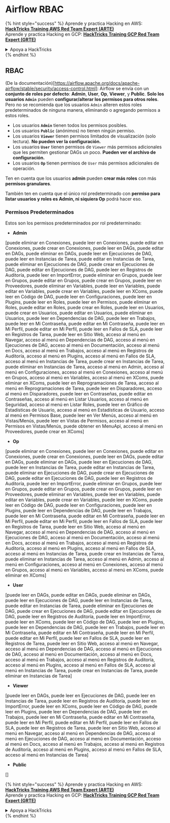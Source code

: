 # Airflow RBAC

{% hint style="success" %}
Aprende y practica Hacking en AWS:<img src="../../.gitbook/assets/image (1).png" alt="" data-size="line">[**HackTricks Training AWS Red Team Expert (ARTE)**](https://training.hacktricks.xyz/courses/arte)<img src="../../.gitbook/assets/image (1).png" alt="" data-size="line">\
Aprende y practica Hacking en GCP: <img src="../../.gitbook/assets/image (2).png" alt="" data-size="line">[**HackTricks Training GCP Red Team Expert (GRTE)**<img src="../../.gitbook/assets/image (2).png" alt="" data-size="line">](https://training.hacktricks.xyz/courses/grte)

<details>

<summary>Apoya a HackTricks</summary>

* Revisa los [**planes de suscripción**](https://github.com/sponsors/carlospolop)!
* **Únete al** 💬 [**grupo de Discord**](https://discord.gg/hRep4RUj7f) o al [**grupo de telegram**](https://t.me/peass) o **síguenos en** **Twitter** 🐦 [**@hacktricks\_live**](https://twitter.com/hacktricks\_live)**.**
* **Comparte trucos de hacking enviando PRs a los** [**HackTricks**](https://github.com/carlospolop/hacktricks) y [**HackTricks Cloud**](https://github.com/carlospolop/hacktricks-cloud) repos de github.

</details>
{% endhint %}

## RBAC

(De la documentación)\[https://airflow.apache.org/docs/apache-airflow/stable/security/access-control.html]: Airflow se envía con un **conjunto de roles por defecto**: **Admin**, **User**, **Op**, **Viewer**, y **Public**. **Solo los usuarios `Admin`** pueden **configurar/alterar los permisos para otros roles**. Pero no se recomienda que los usuarios `Admin` alteren estos roles predeterminados de ninguna manera, eliminando o agregando permisos a estos roles.

* Los usuarios **`Admin`** tienen todos los permisos posibles.
* Los usuarios **`Public`** (anónimos) no tienen ningún permiso.
* Los usuarios **`Viewer`** tienen permisos limitados de visualización (solo lectura). **No pueden ver la configuración.**
* Los usuarios **`User`** tienen permisos de `Viewer` más permisos adicionales que les permiten gestionar DAGs un poco. **Pueden ver el archivo de configuración.**
* Los usuarios **`Op`** tienen permisos de `User` más permisos adicionales de operación.

Ten en cuenta que los usuarios **admin** pueden **crear más roles** con más **permisos granulares**.

También ten en cuenta que el único rol predeterminado con **permiso para listar usuarios y roles es Admin, ni siquiera Op** podrá hacer eso.

### Permisos Predeterminados

Estos son los permisos predeterminados por rol predeterminado:

* **Admin**

\[puede eliminar en Conexiones, puede leer en Conexiones, puede editar en Conexiones, puede crear en Conexiones, puede leer en DAGs, puede editar en DAGs, puede eliminar en DAGs, puede leer en Ejecuciones de DAG, puede leer en Instancias de Tarea, puede editar en Instancias de Tarea, puede eliminar en Ejecuciones de DAG, puede crear en Ejecuciones de DAG, puede editar en Ejecuciones de DAG, puede leer en Registros de Auditoría, puede leer en ImportError, puede eliminar en Grupos, puede leer en Grupos, puede editar en Grupos, puede crear en Grupos, puede leer en Proveedores, puede eliminar en Variables, puede leer en Variables, puede editar en Variables, puede crear en Variables, puede leer en XComs, puede leer en Código de DAG, puede leer en Configuraciones, puede leer en Plugins, puede leer en Roles, puede leer en Permisos, puede eliminar en Roles, puede editar en Roles, puede crear en Roles, puede leer en Usuarios, puede crear en Usuarios, puede editar en Usuarios, puede eliminar en Usuarios, puede leer en Dependencias de DAG, puede leer en Trabajos, puede leer en Mi Contraseña, puede editar en Mi Contraseña, puede leer en Mi Perfil, puede editar en Mi Perfil, puede leer en Fallos de SLA, puede leer en Registros de Tarea, puede leer en Sitio Web, acceso al menú en Navegar, acceso al menú en Dependencias de DAG, acceso al menú en Ejecuciones de DAG, acceso al menú en Documentación, acceso al menú en Docs, acceso al menú en Trabajos, acceso al menú en Registros de Auditoría, acceso al menú en Plugins, acceso al menú en Fallos de SLA, acceso al menú en Instancias de Tarea, puede crear en Instancias de Tarea, puede eliminar en Instancias de Tarea, acceso al menú en Admin, acceso al menú en Configuraciones, acceso al menú en Conexiones, acceso al menú en Grupos, acceso al menú en Variables, acceso al menú en XComs, puede eliminar en XComs, puede leer en Reprogramaciones de Tarea, acceso al menú en Reprogramaciones de Tarea, puede leer en Disparadores, acceso al menú en Disparadores, puede leer en Contraseñas, puede editar en Contraseñas, acceso al menú en Listar Usuarios, acceso al menú en Seguridad, acceso al menú en Listar Roles, puede leer en Gráfico de Estadísticas de Usuario, acceso al menú en Estadísticas de Usuario, acceso al menú en Permisos Base, puede leer en Ver Menús, acceso al menú en Vistas/Menús, puede leer en Vistas de Permisos, acceso al menú en Permisos en Vistas/Menús, puede obtener en MenuApi, acceso al menú en Proveedores, puede crear en XComs]

* **Op**

\[puede eliminar en Conexiones, puede leer en Conexiones, puede editar en Conexiones, puede crear en Conexiones, puede leer en DAGs, puede editar en DAGs, puede eliminar en DAGs, puede leer en Ejecuciones de DAG, puede leer en Instancias de Tarea, puede editar en Instancias de Tarea, puede eliminar en Ejecuciones de DAG, puede crear en Ejecuciones de DAG, puede editar en Ejecuciones de DAG, puede leer en Registros de Auditoría, puede leer en ImportError, puede eliminar en Grupos, puede leer en Grupos, puede editar en Grupos, puede crear en Grupos, puede leer en Proveedores, puede eliminar en Variables, puede leer en Variables, puede editar en Variables, puede crear en Variables, puede leer en XComs, puede leer en Código de DAG, puede leer en Configuraciones, puede leer en Plugins, puede leer en Dependencias de DAG, puede leer en Trabajos, puede leer en Mi Contraseña, puede editar en Mi Contraseña, puede leer en Mi Perfil, puede editar en Mi Perfil, puede leer en Fallos de SLA, puede leer en Registros de Tarea, puede leer en Sitio Web, acceso al menú en Navegar, acceso al menú en Dependencias de DAG, acceso al menú en Ejecuciones de DAG, acceso al menú en Documentación, acceso al menú en Docs, acceso al menú en Trabajos, acceso al menú en Registros de Auditoría, acceso al menú en Plugins, acceso al menú en Fallos de SLA, acceso al menú en Instancias de Tarea, puede crear en Instancias de Tarea, puede eliminar en Instancias de Tarea, acceso al menú en Admin, acceso al menú en Configuraciones, acceso al menú en Conexiones, acceso al menú en Grupos, acceso al menú en Variables, acceso al menú en XComs, puede eliminar en XComs]

* **User**

\[puede leer en DAGs, puede editar en DAGs, puede eliminar en DAGs, puede leer en Ejecuciones de DAG, puede leer en Instancias de Tarea, puede editar en Instancias de Tarea, puede eliminar en Ejecuciones de DAG, puede crear en Ejecuciones de DAG, puede editar en Ejecuciones de DAG, puede leer en Registros de Auditoría, puede leer en ImportError, puede leer en XComs, puede leer en Código de DAG, puede leer en Plugins, puede leer en Dependencias de DAG, puede leer en Trabajos, puede leer en Mi Contraseña, puede editar en Mi Contraseña, puede leer en Mi Perfil, puede editar en Mi Perfil, puede leer en Fallos de SLA, puede leer en Registros de Tarea, puede leer en Sitio Web, acceso al menú en Navegar, acceso al menú en Dependencias de DAG, acceso al menú en Ejecuciones de DAG, acceso al menú en Documentación, acceso al menú en Docs, acceso al menú en Trabajos, acceso al menú en Registros de Auditoría, acceso al menú en Plugins, acceso al menú en Fallos de SLA, acceso al menú en Instancias de Tarea, puede crear en Instancias de Tarea, puede eliminar en Instancias de Tarea]

* **Viewer**

\[puede leer en DAGs, puede leer en Ejecuciones de DAG, puede leer en Instancias de Tarea, puede leer en Registros de Auditoría, puede leer en ImportError, puede leer en XComs, puede leer en Código de DAG, puede leer en Plugins, puede leer en Dependencias de DAG, puede leer en Trabajos, puede leer en Mi Contraseña, puede editar en Mi Contraseña, puede leer en Mi Perfil, puede editar en Mi Perfil, puede leer en Fallos de SLA, puede leer en Registros de Tarea, puede leer en Sitio Web, acceso al menú en Navegar, acceso al menú en Dependencias de DAG, acceso al menú en Ejecuciones de DAG, acceso al menú en Documentación, acceso al menú en Docs, acceso al menú en Trabajos, acceso al menú en Registros de Auditoría, acceso al menú en Plugins, acceso al menú en Fallos de SLA, acceso al menú en Instancias de Tarea]

* **Public**

\[]

{% hint style="success" %}
Aprende y practica Hacking en AWS:<img src="../../.gitbook/assets/image (1).png" alt="" data-size="line">[**HackTricks Training AWS Red Team Expert (ARTE)**](https://training.hacktricks.xyz/courses/arte)<img src="../../.gitbook/assets/image (1).png" alt="" data-size="line">\
Aprende y practica Hacking en GCP: <img src="../../.gitbook/assets/image (2).png" alt="" data-size="line">[**HackTricks Training GCP Red Team Expert (GRTE)**<img src="../../.gitbook/assets/image (2).png" alt="" data-size="line">](https://training.hacktricks.xyz/courses/grte)

<details>

<summary>Apoya a HackTricks</summary>

* Revisa los [**planes de suscripción**](https://github.com/sponsors/carlospolop)!
* **Únete al** 💬 [**grupo de Discord**](https://discord.gg/hRep4RUj7f) o al [**grupo de telegram**](https://t.me/peass) o **síguenos en** **Twitter** 🐦 [**@hacktricks\_live**](https://twitter.com/hacktricks\_live)**.**
* **Comparte trucos de hacking enviando PRs a los** [**HackTricks**](https://github.com/carlospolop/hacktricks) y [**HackTricks Cloud**](https://github.com/carlospolop/hacktricks-cloud) repos de github.

</details>
{% endhint %}
